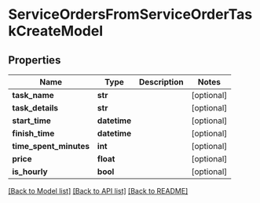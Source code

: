 # ServiceOrdersFromServiceOrderTaskCreateModel

## Properties
Name | Type | Description | Notes
------------ | ------------- | ------------- | -------------
**task_name** | **str** |  | [optional] 
**task_details** | **str** |  | [optional] 
**start_time** | **datetime** |  | [optional] 
**finish_time** | **datetime** |  | [optional] 
**time_spent_minutes** | **int** |  | [optional] 
**price** | **float** |  | [optional] 
**is_hourly** | **bool** |  | [optional] 

[[Back to Model list]](../README.md#documentation-for-models) [[Back to API list]](../README.md#documentation-for-api-endpoints) [[Back to README]](../README.md)


